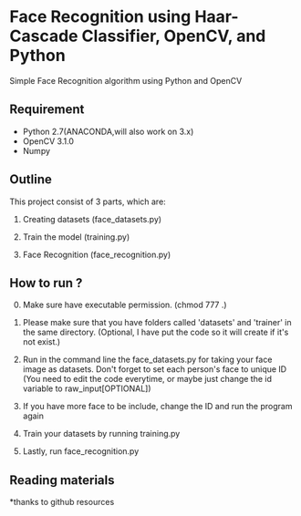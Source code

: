 # Face Recognition using Haar-Cascade Classifier, OpenCV, and Python
Simple Face Recognition algorithm using Python and OpenCV

## Requirement
- Python 2.7(ANACONDA,will also work on 3.x)
- OpenCV 3.1.0
- Numpy


## Outline
This project consist of 3 parts, which are:

1. Creating datasets (face_datasets.py)

2. Train the model (training.py)

3. Face Recognition (face_recognition.py)

## How to run ?
0. Make sure have executable permission. (chmod 777 .)

1. Please make sure that you have folders called 'datasets' and 'trainer' in the same directory. (Optional, I have put the code so it will create if it's not exist.)

2. Run in the command line the face_datasets.py for taking your face image as datasets. Don't forget to set each person's face to unique ID (You need to edit the code everytime, or maybe just change the id variable to raw_input[OPTIONAL])

3. If you have more face to be include, change the ID and run the program again

4. Train your datasets by running training.py

5. Lastly, run face_recognition.py

## Reading materials


*thanks to github resources